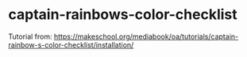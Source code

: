 # captain-rainbows-color-checklist
 Tutorial from: https://makeschool.org/mediabook/oa/tutorials/captain-rainbow-s-color-checklist/installation/
